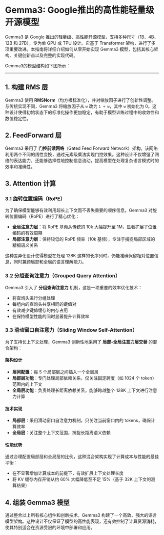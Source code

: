 # Gemma3: Google推出的高性能轻量级开源模型

Gemma3 是 Google 推出的轻量级、高性能开源模型，支持多种尺寸（1B、4B、12B 和 27B），专为单 GPU 或 TPU 设计。它基于 Transformer 架构，进行了多项重要改进。本指南将详细介绍如何从零开始实现 Gemma3 模型，包括其核心架构、关键创新点以及完整的实现代码。

Gemma3的模型结构如下图所示：

---

## 1. 构建 RMS 层

Gemma3 使用 **RMSNorm**（均方根标准化），并对缩放因子进行了创新性调整。与传统实现不同，Gemma3 将缩放因子从 `w` 改为 `1 + w`，其中 `w` 初始化为 0。这种设计使得初始状态下的标准化操作更加稳定，有助于模型训练过程中的收敛性和数值稳定性。

## 2. FeedForward 层

Gemma3 采用了 **门控前馈网络**（Gated Feed Forward Network）架构。该网络利用两个不同的线性变换，通过元素级乘法实现门控效果。这种设计不仅增强了网络的表达能力，还能够选择性地控制信息流动，提高模型在处理复杂语言模式时的效率和准确性。

## 3. Attention 计算

### 3.1 旋转位置编码（RoPE）

为了确保模型能够有效利用超长上下文而不丢失重要的顺序信息，Gemma3 对旋转位置编码（RoPE）进行了精心优化：

- **全局注意力层**：将 RoPE 基频从传统的 10k 大幅提升至 1M，显著扩展了位置编码的有效周期
- **局部注意力层**：保持较低的 RoPE 频率（10k 基频），专注于捕捉局部区域的精细语义关系

这种差异化设计使得模型在处理 128K 这样的长序列时，仍能准确保留相对位置信息，同时兼顾局部和全局的语言理解能力。

### 3.2 分组查询注意力（Grouped Query Attention）

Gemma3 引入了 **分组查询注意力** 机制，这是一项重要的效率优化技术：

- 将查询头进行分组处理
- 每组内的查询头共享相同的键值对
- 有效减少键值缓存的内存占用
- 在保持模型性能的同时显著提升计算效率

### 3.3 滑动窗口自注意力（Sliding Window Self-Attention）

为了支持长上下文处理，Gemma3 创新性地采用了 **局部-全局注意力层交替** 的混合架构：

#### 架构设计
- **层间配置**：每 5 个局部层之间插入一个全局层
- **局部层功能**：专门处理局部依赖关系，仅关注固定跨度（如 1024 个 token）范围内的上下文
- **全局层功能**：负责处理长距离依赖关系，能够跨越整个 128K 上下文进行注意力计算

#### 技术实现
- **局部层**：采用滑动窗口自注意力机制，只关注当前窗口内的 tokens，确保计算效率
- **全局层**：关注整个上下文范围，捕捉长距离语义依赖

#### 性能优势
通过合理配置局部层和全局层的比例，这种混合架构实现了计算成本与性能的最佳平衡：
- 在不显著增加计算成本的前提下，有效扩展上下文处理长度
- 将 KV 缓存内存开销从约 60% 大幅降低至不足 15%（基于 32K 上下文的测算结果）

## 4. 组装 Gemma3 模型

通过整合以上所有核心组件和创新技术，Gemma3 构建了一个高效、强大的语言模型架构。这种设计不仅保证了模型的高性能表现，还有效控制了计算资源消耗，使其特别适合在资源受限的环境中部署和应用。
